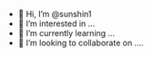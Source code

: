 - 👋 Hi, I’m @sunshin1
- 👀 I’m interested in ...
- 🌱 I’m currently learning ...
- 💞️ I’m looking to collaborate on ....

<!---
sunshin1/sunshin1 is a ✨ special ✨ repository because its `README.md` (this file) appears on your GitHub profile.
You can click the Preview link to take a look at your changes.
--->
